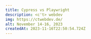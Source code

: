 ```yaml
---
title: Cypress vs Playwright
description: <c't> webdev
img: https://ctwebdev.de/
alt: November 14-16, 2023
createdAt: 2023-11-16T22:50:54.724Z
---
```


